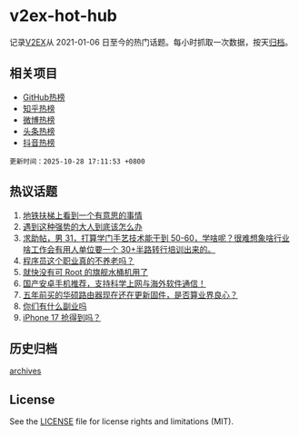 # v2ex-hot-hub

 记录[V2EX](https://www.v2ex.com/)从 2021-01-06 日至今的热门话题。每小时抓取一次数据，按天[归档](archives)。
 
 ## 相关项目

- [GitHub热榜](https://github.com/lonnyzhang423/github-hot-hub)
- [知乎热榜](https://github.com/lonnyzhang423/zhihu-hot-hub)
- [微博热榜](https://github.com/lonnyzhang423/weibo-hot-hub)
- [头条热榜](https://github.com/lonnyzhang423/toutiao-hot-hub)
- [抖音热榜](https://github.com/lonnyzhang423/douyin-hot-hub)


 `更新时间：2025-10-28 17:11:53 +0800`

## 热议话题

1. [地铁扶梯上看到一个有意思的事情](https://www.v2ex.com/t/1168795)
1. [遇到这种强势的大人到底该怎么办](https://www.v2ex.com/t/1168872)
1. [求助帖，男 31，打算学门手艺技术能干到 50-60，学啥呢？很难想象啥行业啥工作会有用人单位要一个 30+半路转行培训出来的。](https://www.v2ex.com/t/1168732)
1. [程序员这个职业真的不养老吗？](https://www.v2ex.com/t/1168799)
1. [就快没有可 Root 的旗舰水桶机用了](https://www.v2ex.com/t/1168736)
1. [国产安卓手机推荐，支持科学上网与海外软件通信！](https://www.v2ex.com/t/1168796)
1. [五年前买的华硕路由器现在还在更新固件，是否算业界良心？](https://www.v2ex.com/t/1168788)
1. [你们有什么副业吗](https://www.v2ex.com/t/1168877)
1. [iPhone 17 抢得到吗？](https://www.v2ex.com/t/1168773)

## 历史归档

[archives](archives)

## License

See the [LICENSE](LICENSE) file for license rights and limitations (MIT).
